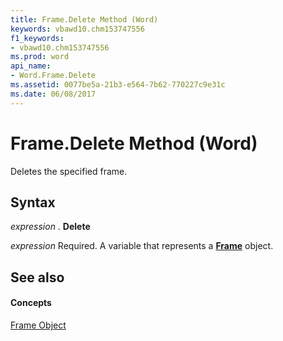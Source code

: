 ```yaml
---
title: Frame.Delete Method (Word)
keywords: vbawd10.chm153747556
f1_keywords:
- vbawd10.chm153747556
ms.prod: word
api_name:
- Word.Frame.Delete
ms.assetid: 0077be5a-21b3-e564-7b62-770227c9e31c
ms.date: 06/08/2017
---
```



# Frame.Delete Method (Word)

Deletes the specified frame.


## Syntax

 _expression_ . **Delete**

 _expression_ Required. A variable that represents a **[Frame](frame-object-word.md)** object.


## See also


#### Concepts


[Frame Object](frame-object-word.md)

